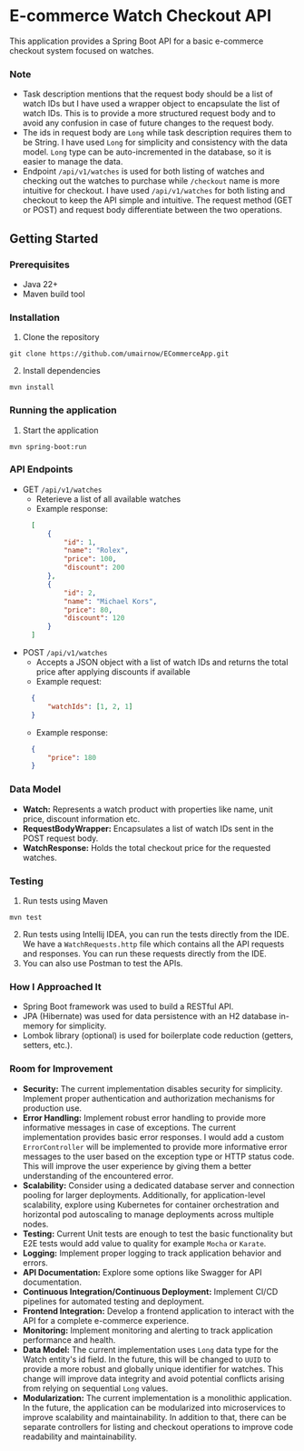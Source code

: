# E-commerce Watch Checkout API
This application provides a Spring Boot API for a basic e-commerce checkout system focused on watches.

### Note
- Task description mentions that the request body should be a list of watch IDs but I have used a wrapper object to encapsulate the list of watch IDs. This is to provide a more structured request body and to avoid any confusion in case of future changes to the request body.
- The ids in request body are `Long` while task description requires them to be String. I have used `Long` for simplicity and consistency with the data model. `Long` type can be auto-incremented in the database, so it is easier to manage the data.
- Endpoint `/api/v1/watches` is used for both listing of watches and checking out the watches to purchase while `/checkout` name is more intuitive for checkout. I have used `/api/v1/watches` for both listing and checkout to keep the API simple and intuitive. The request method (GET or POST) and request body differentiate between the two operations.

## Getting Started

### Prerequisites
- Java 22+
- Maven build tool
### Installation
1. Clone the repository
```
git clone https://github.com/umairnow/ECommerceApp.git
```
2. Install dependencies
```
mvn install
```

### Running the application
1. Start the application
```
mvn spring-boot:run
```
### API Endpoints
- GET `/api/v1/watches`
  - Reterieve a list of all available watches
  - Example response:
  ```json
    [
        {
            "id": 1,
            "name": "Rolex",
            "price": 100,
            "discount": 200
        },
        {
            "id": 2,
            "name": "Michael Kors",
            "price": 80,
            "discount": 120
        }
    ]
    ```
- POST `/api/v1/watches` 
  - Accepts a JSON object with a list of watch IDs and returns the total price after applying discounts if available
  - Example request:
  ```json
    {
        "watchIds": [1, 2, 1]
    }
    ```
  - Example response:
  ```json
    {
        "price": 180
    }
    ```

### Data Model
- <b>Watch:</b> Represents a watch product with properties like name, unit price, discount information etc.
- <b>RequestBodyWrapper:</b> Encapsulates a list of watch IDs sent in the POST request body.
- <b>WatchResponse:</b> Holds the total checkout price for the requested watches.

### Testing
1. Run tests using Maven
```
mvn test
```
2. Run tests using Intellij IDEA, you can run the tests directly from the IDE. We have a `WatchRequests.http` file which contains all the API requests and responses. You can run these requests directly from the IDE.
3. You can also use Postman to test the APIs.

### How I Approached It
- Spring Boot framework was used to build a RESTful API.
- JPA (Hibernate) was used for data persistence with an H2 database in-memory for simplicity.
- Lombok library (optional) is used for boilerplate code reduction (getters, setters, etc.).

### Room for Improvement

- <b>Security:</b> The current implementation disables security for simplicity. Implement proper authentication and authorization mechanisms for production use.
- <b>Error Handling:</b> Implement robust error handling to provide more informative messages in case of exceptions. The current implementation provides basic error responses. I would add a custom `ErrorController` will be implemented to provide more informative error messages to the user based on the exception type or HTTP status code. This will improve the user experience by giving them a better understanding of the encountered error. 
- <b>Scalability:</b> Consider using a dedicated database server and connection pooling for larger deployments. Additionally, for application-level scalability, explore using Kubernetes for container orchestration and horizontal pod autoscaling to manage deployments across multiple nodes.
- <b>Testing:</b> Current Unit tests are enough to test the basic functionality but E2E tests would add value to quality for example `Mocha` or `Karate`.
- <b>Logging:</b> Implement proper logging to track application behavior and errors.
- <b>API Documentation:</b> Explore some options like Swagger for API documentation.
- <b>Continuous Integration/Continuous Deployment:</b> Implement CI/CD pipelines for automated testing and deployment.
- <b>Frontend Integration:</b> Develop a frontend application to interact with the API for a complete e-commerce experience.
- <b>Monitoring:</b> Implement monitoring and alerting to track application performance and health.
- <b>Data Model:</b> The current implementation uses `Long` data type for the Watch entity's id field. In the future, this will be changed to `UUID` to provide a more robust and globally unique identifier for watches. This change will improve data integrity and avoid potential conflicts arising from relying on sequential `Long` values.
- <b>Modularization:</b> The current implementation is a monolithic application. In the future, the application can be modularized into microservices to improve scalability and maintainability. In addition to that, there can be separate controllers for listing and checkout operations to improve code readability and maintainability.